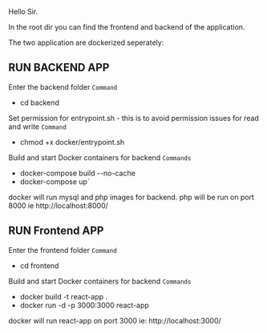 Hello Sir.

In the root dir you can find the frontend and backend of the application.

The two application are dockerized seperately:

## RUN BACKEND APP

Enter the backend folder
`Command`
- cd backend    

Set permission for entrypoint.sh - this is to avoid permission issues for read and write
`Command`
- chmod +x docker/entrypoint.sh

Build and start Docker containers for backend
`Commands`
- docker-compose build --no-cache 
- docker-compose up`

docker will run mysql and php images for backend. php will be run on port 8000 ie http://localhost:8000/


## RUN Frontend APP

Enter the frontend folder
`Command`
- cd frontend

Build and start Docker containers for backend
`Commands`
- docker build -t react-app .       
- docker run -d -p 3000:3000 react-app


docker will run react-app on port 3000 ie: http://localhost:3000/

